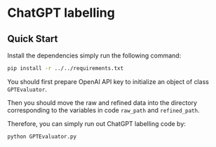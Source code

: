 # ChatGPT labelling

## Quick Start

Install the dependencies simply run the following command:
```bash
pip install -r ../../requirements.txt
```

You should first prepare OpenAI API key to initialize an object of class ``GPTEvaluator``. 

Then you should move the raw and refined data into the directory corresponding to the variables in code ``raw_path`` and ``refined_path``.

Therefore, you can simply run out ChatGPT labelling code by:

```
python GPTEvaluator.py
```